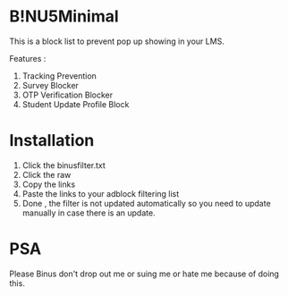 # B!NU5Minimal
This is a block list to prevent pop up showing in your LMS.

Features :
1. Tracking Prevention
2. Survey Blocker
3. OTP Verification Blocker
4. Student Update Profile Block


# Installation
1. Click the binusfilter.txt
2. Click the raw
3. Copy the links
4. Paste the links to your adblock filtering list
5. Done , the filter is not updated automatically so you need to update manually in case there is an update.


# PSA
Please Binus don't drop out me or suing me or hate me because of doing this.
